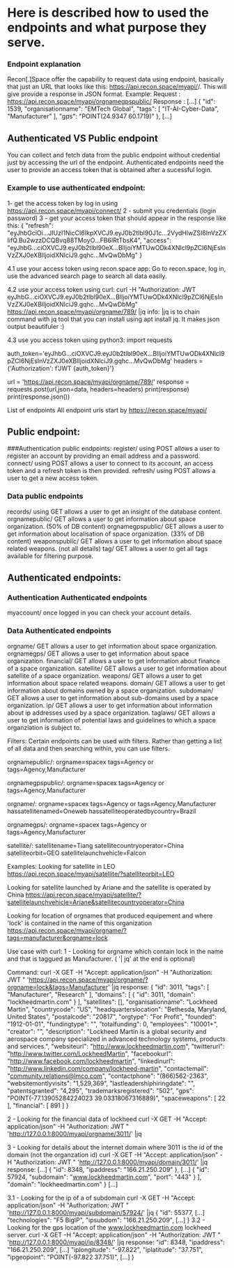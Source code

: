# Here is described how to used the endpoints and what purpose they serve.

### Endpoint explanation
Recon[.]Space offer the capability to request data using endpoint, basically that just an URL that looks like this: https://api.recon.space/myapi/<endpoint>/.
This will give provide a response in JSON format. 
Example:
Request : https://api.recon.space/myapi/orgnamegpspublic/
Response : [...] {
            "id": 1539,
            "organisationname": "EMTech Global",
            "tags": [
                "IT-AI-Cyber-Data",
                "Manufacturer"
            ],
            "gps": "POINT(24.9347 60.1719)"
        }, [...]

## Authenticated VS Public endpoint
You can collect and fetch data from the public endpoint without credential just by accessing the url of the endpoint.
Authenticated endpoints need the user to provide an access token that is obtained after a sucessful login.

### Example to use authenticated endpoint:
1- get the access token by log in using https://api.recon.space/myapi/connect/
2 - submit you credentials (login password)
3 - get your access token that should appear in the response like this:
{
    "refresh": "eyJhbGciOi...JIUzI1NicCI6IkpXVCJ9.eyJ0b2tlbl90J1c...2VydHlwZSI6InVzZXIifQ.Bu2wzzDCQBvq88TMoyO...FB6IRtTbsK4",
    "access": "eyJhbG...ciOXVCJ9.eyJ0b2tlbl90eX...BlIjoiYMTUwODk4XNlcl9pZCI6NjEsInVzZXJ0eXBlIjoidXNlciJ9.gqhc...MvQwDbMg"
}

4.1 use your access token using recon.space app:
Go to recon.space, log in, use the advanced search page to search all data easily. 

4.2 use your access token using curl:
curl -H "Authorization: JWT eyJhbG...ciOXVCJ9.eyJ0b2tlbl90eX...BlIjoiYMTUwODk4XNlcl9pZCI6NjEsInVzZXJ0eXBlIjoidXNlciJ9.gqhc...MvQwDbMg" https://api.recon.space/myapi/orgname/789/ |jq
info: |jq is to chain command with jq tool that you can install using apt install jq. It makes json output beautifuler :)

4.3 use you access token using python3:
import requests

auth_token='eyJhbG...ciOXVCJ9.eyJ0b2tlbl90eX...BlIjoiYMTUwODk4XNlcl9pZCI6NjEsInVzZXJ0eXBlIjoidXNlciJ9.gqhc...MvQwDbMg'
headers = {'Authorization': f'JWT {auth_token}'}

url = 'https://api.recon.space/myapi/orgname/789/'
response = requests.post(url,json=data, headers=headers)
print(response)
print(response.json())

List of endpoints
All endpoint urls start by https://recon.space/myapi/

## Public endpoint:
###Authentication public endpoints:
register/ using POST allows a user to register an account by providing an email address and a password.
connect/ using POST allows a user to connect to its account, an access token and a refresh token is then provided.
refresh/ using POST allows a user to get a new access token.

### Data public endpoints
records/ using GET allows a user to get an insight of the database content. 
orgnamepublic/ GET allows a user to get information about space organization. (50% of DB content)
orgnamegpspublic/ GET allows a user to get information about localisation of space organization. (33% of DB content)
weaponspublic/ GET allows a user to get information about space related weapons. (not all details)
tag/ GET allows a user to get all tags available for filtering purpose.

## Authenticated endpoints:
### Authentication Authenticated endpoints
myaccount/ once logged in you can check your account details.

### Data Authenticated endpoints
orgname/ GET allows a user to get information about space organization.
orgnamegps/ GET allows a user to get information about space organization.
financial/ GET allows a user to get information about finance of a space organization.
satellite/ GET allows a user to get information about satellite of a space organization.
weapons/ GET allows a user to get information about space related weapons.
domain/ GET allows a user to get information about domains owned by a space organization.
subdomain/ GET allows a user to get information about sub-domains used by a space organization.
ip/ GET allows a user to get information about information about ip addresses used by a space organization.
taglaws/ GET allows a user to get information of potential laws and guidelines to which a space organziation is subject to.


Filters:
Certain endpoints can be used with filters. Rather than getting a list of all data and then searching within, you can use filters.

orgnamepublic/:
orgname=spacex
tags=Agency or tags=Agency,Manufacturer

orgnamegpspublic/:
orgname=spacex
tags=Agency or tags=Agency,Manufacturer

orgname/:
orgname=spacex
tags=Agency or tags=Agency,Manufacturer
hassatellitenamed=Oneweb
hassatelliteoperatedbycountry=Brazil

orgnamegps/:
orgname=spacex
tags=Agency or tags=Agency,Manufacturer

satellite/:
satellitename=Tiang
satellitecountryoperator=China
satelliteorbit=GEO
satellitelaunchvehicle=Falcon

Examples:
Looking for satellite in LEO
https://api.recon.space/myapi/satellite/?satelliteorbit=LEO

Looking for satellite launched by Ariane and the satellite is operated by China
https://api.recon.space/myapi/satellite/?satellitelaunchvehicle=Ariane&satellitecountryoperator=China

Looking for location of orgnames that produced equipement and where 'lock' is contained in the name of this organization
https://api.recon.space/myapi/orgname/?tags=manufacturer&orgname=lock

Use case with curl:
1 - Looking for orgname which contain lock in the name and that is taggued as Manufacturer. ( '| jq' at the end is optional)

Command: curl -X GET  -H "Accept: application/json" -H "Authorization: JWT  <youraccesstoken>" 'https://api.recon.space/myapi/orgname/?orgname=lock&tags=Manufacturer' |jq
response:
{
  "id": 3011,
  "tags": [
    "Manufacturer",
    "Research"
  ],
  "domains": [
    {
      "id": 3011,
      "domain": "lockheedmartin.com"
    }
  ],
  "satellites": [],
  "organisationname": "Lockheed Martin",
  "countrycode": "US",
  "headquarterslocation": "Bethesda, Maryland, United States",
  "postalcode": "20817",
  "orgtype": "For Profit",
  "founded": "1912-01-01",
  "fundingtype": "",
  "totalfunding": 0,
  "employees": "10001+",
  "creator": "",
  "description": "Lockheed Martin is a global security and aerospace company specialized in advanced technology systems, products and services.",
  "websiteurl": "http://www.lockheedmartin.com",
  "twitterurl": "http://www.twitter.com/LockheedMartin",
  "facebookurl": "http://www.facebook.com/lockheedmartin",
  "linkedinurl": "http://www.linkedin.com/company/lockheed-martin",
  "contactemail": "community.relations@lmco.com",
  "contactphone": "(866)562-2363",
  "websitemontlyvisits": "1,529,369",
  "lastleadershiphiringdate": "",
  "patentsgranted": "4,295",
  "trademarksregistered": "502",
  "gps": "POINT(-77.13905284224023 39.03318067316889)",
  "spaceweapons": [
    22
  ],
  "financial": [
    891
  ]
}

2 - Looking for the financial data of lockheed
curl -X GET  -H "Accept: application/json" -H "Authorization: JWT  <youraccesstoken>" 'http://127.0.0.1:8000/myapi/orgname/3011/' |jq

3 - Looking for details about the internet domain where 3011 is the id of the domain (not the organzation id)
curl -X GET  -H "Accept: application/json" -H "Authorization: JWT  <youraccesstoken>" 'http://127.0.0.1:8000/myapi/domain/3011/' |jq
response:
[...]
{
      "id": 8348,
      "ipaddress": "166.21.250.209"
    },
[...]
    {
      "id": 57924,
      "subdomain": "www.lockheedmartin.com",
      "port": "443"
    }
  ],
  "domain": "lockheedmartin.com"
}
[...]

3.1 - Looking for the ip of a of subdomain
curl -X GET  -H "Accept: application/json" -H "Authorization: JWT  <youraccesstoken>" 'http://127.0.0.1:8000/myapi/subdomain/57924/' |jq
{
  "id": 55377,
  [...]
  "technologies": "F5 BigIP",
  "ipsubdom": "166.21.250.209",
  [...]
}
3.2 - Looking for the gps location of the www.lockheedmartin.com lockheed server.
curl -X GET  -H "Accept: application/json" -H "Authorization: JWT  <youraccesstoken>" 'http://127.0.0.1:8000/myapi/ip/8348/' |jq
response:
 "id": 8348,
  "ipaddress": "166.21.250.209",
  [...]
  "iplongitude": "-97.822",
  "iplatitude": "37.751",
  "ipgeopoint": "POINT(-97.822 37.751)",
  [...]
}
